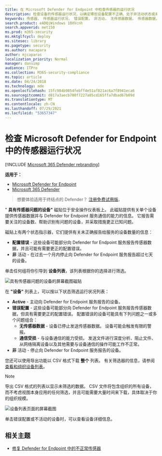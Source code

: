 ```yaml
---
title: 在 Microsoft Defender for Endpoint 中检查传感器的运行状况
description: 检查设备的传感器运行状况，以确定哪些设备配置不正确、处于非活动状态或未报告传感器数据。
keywords: 传感器， 传感器运行状况， 错误配置， 非活动， 无传感器数据， 传感器数据， 通信受损， 通信
search.product: eADQiWindows 10XVcnh
search.appverid: met150
ms.prod: m365-security
ms.mktglfcycl: deploy
ms.sitesec: library
ms.pagetype: security
ms.author: macapara
author: mjcaparas
localization_priority: Normal
manager: dansimp
audience: ITPro
ms.collection: M365-security-compliance
ms.topic: article
ms.date: 04/24/2018
ms.technology: mde
ms.openlocfilehash: 15fc984b9854febff4e51af821ac6a7f8941eca6
ms.sourcegitcommit: d817a3aecb700f7227a05cd165ffa7dbad67b09d
ms.translationtype: MT
ms.contentlocale: zh-CN
ms.lasthandoff: 07/29/2021
ms.locfileid: "53657347"
---
```

# <a name="check-sensor-health-state-in-microsoft-defender-for-endpoint"></a>检查 Microsoft Defender for Endpoint 中的传感器运行状况

[!INCLUDE [Microsoft 365 Defender rebranding](../../includes/microsoft-defender.md)]

**适用于：**
- [Microsoft Defender for Endpoint](https://go.microsoft.com/fwlink/p/?linkid=2154037)
- [Microsoft 365 Defender](https://go.microsoft.com/fwlink/?linkid=2118804)

> 想要体验适用于终结点的 Defender？ [注册免费试用版](https://signup.microsoft.com/create-account/signup?products=7f379fee-c4f9-4278-b0a1-e4c8c2fcdf7e&ru=https://aka.ms/MDEp2OpenTrial?ocid=docs-wdatp-checksensor-abovefoldlink)。

" **具有传感器问题的设备"** 磁贴位于安全操作仪表板上。 此磁贴提供有关单个设备提供传感器数据并与 Defender for Endpoint 服务通信的能力的信息。 它报告需要关注的设备数、帮助识别有问题的设备，并采取措施更正已知问题。

磁贴上有两个状态指示器，它们提供有关未正确报告给服务的设备数量的信息：
- **配置错误** - 这些设备可能部分向 Defender for Endpoint 服务报告传感器数据，并且可能有需要更正的配置错误。
- **非** 活动 - 在过去一个月内停止向 Defender for Endpoint 服务报告超过七天的设备。

单击任何组将你引导到 **设备列表**，该列表根据你的选择进行筛选。

![具有传感器问题的设备的屏幕截图磁贴](images/atp-devices-with-sensor-issues-tile.png)

在 **"设备"** 列表上，可以按以下状态筛选运行状况列表：
- **Active** - 主动向 Defender for Endpoint 服务报告的设备。
- **错误配置** - 这些设备可能部分向 Defender for Endpoint 服务报告传感器数据，但具有需要更正的配置错误。 配置错误的设备可能具有下列问题之一或多个问题组合：
  - **无传感器数据** - 设备已停止发送传感器数据。 设备可能会触发有限的警报。
  - **通信受损** - 与设备通信的能力受损。 发送文件进行深度分析、阻止文件、从网络隔离设备以及其他需要与设备通信的操作可能工作不正常。
- **非** 活动 - 停止向 Defender for Endpoint 服务报告的设备。

您还可以使用导出功能以 CSV 格式下载 **整个** 列表。 有关筛选器的信息，请参阅 [查看和组织设备列表](machines-view-overview.md)。

>[!NOTE]
>导出 CSV 格式的列表以显示未筛选的数据。 CSV 文件将包含组织的所有设备，而不考虑视图本身应用的任何筛选，并且可能需要大量时间来下载，具体取决于你的组织规模。

![设备列表页面的屏幕截图](images/atp-devices-list-page.png)

单击错误配置或不活动的设备时，可以查看设备详细信息。

## <a name="related-topic"></a>相关主题
- [修复 Defender for Endpoint 中的不正常传感器](fix-unhealthy-sensors.md)
